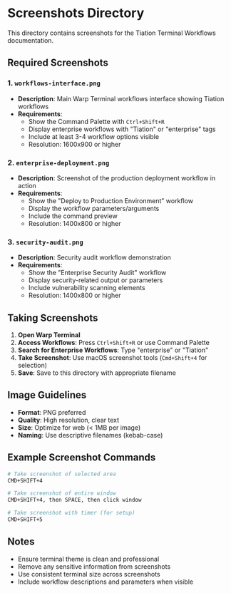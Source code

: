 # Screenshots Directory

This directory contains screenshots for the Tiation Terminal Workflows documentation.

## Required Screenshots

### 1. `workflows-interface.png`
- **Description**: Main Warp Terminal workflows interface showing Tiation workflows
- **Requirements**: 
  - Show the Command Palette with `Ctrl+Shift+R`
  - Display enterprise workflows with "Tiation" or "enterprise" tags
  - Include at least 3-4 workflow options visible
  - Resolution: 1600x900 or higher

### 2. `enterprise-deployment.png`
- **Description**: Screenshot of the production deployment workflow in action
- **Requirements**:
  - Show the "Deploy to Production Environment" workflow
  - Display the workflow parameters/arguments
  - Include the command preview
  - Resolution: 1400x800 or higher

### 3. `security-audit.png`
- **Description**: Security audit workflow demonstration
- **Requirements**:
  - Show the "Enterprise Security Audit" workflow
  - Display security-related output or parameters
  - Include vulnerability scanning elements
  - Resolution: 1400x800 or higher

## Taking Screenshots

1. **Open Warp Terminal**
2. **Access Workflows**: Press `Ctrl+Shift+R` or use Command Palette
3. **Search for Enterprise Workflows**: Type "enterprise" or "Tiation" 
4. **Take Screenshot**: Use macOS screenshot tools (`Cmd+Shift+4` for selection)
5. **Save**: Save to this directory with appropriate filename

## Image Guidelines

- **Format**: PNG preferred
- **Quality**: High resolution, clear text
- **Size**: Optimize for web (< 1MB per image)
- **Naming**: Use descriptive filenames (kebab-case)

## Example Screenshot Commands

```bash
# Take screenshot of selected area
CMD+SHIFT+4

# Take screenshot of entire window
CMD+SHIFT+4, then SPACE, then click window

# Take screenshot with timer (for setup)
CMD+SHIFT+5
```

## Notes

- Ensure terminal theme is clean and professional
- Remove any sensitive information from screenshots
- Use consistent terminal size across screenshots
- Include workflow descriptions and parameters when visible
